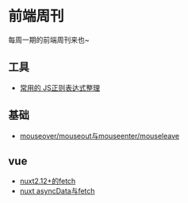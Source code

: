 # 前端周刊
每周一期的前端周刊来也~

## 工具

* [常用的 JS正则表达式整理](https://juejin.im/post/6844904021325512717)

## 基础

* [mouseover/mouseout与mouseenter/mouseleave](https://imweb.io/topic/5a2bb4cfa192c3b460fce2b9)


## vue

* [nuxt2.12+的fetch](https://nuxtjs.org/blog/understanding-how-fetch-works-in-nuxt-2-12)
* [nuxt asyncData与fetch](https://nuxtjs.org/docs/2.x/features/data-fetching)
